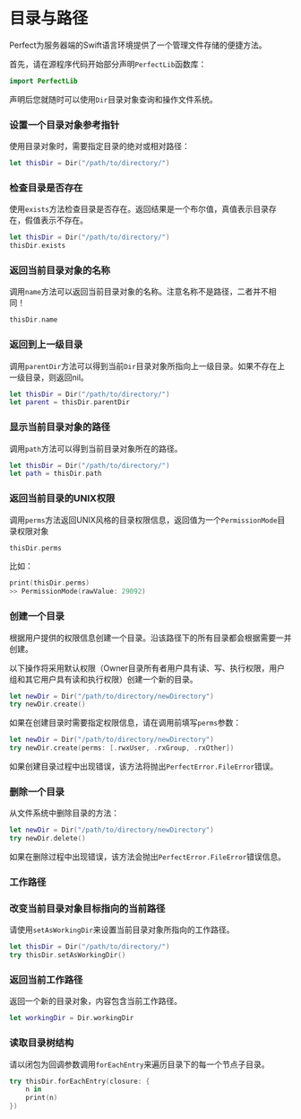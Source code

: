 # 目录与路径

Perfect为服务器端的Swift语言环境提供了一个管理文件存储的便捷方法。

首先，请在源程序代码开始部分声明`PerfectLib`函数库：

``` swift
import PerfectLib
```
声明后您就随时可以使用`Dir`目录对象查询和操作文件系统。

### 设置一个目录对象参考指针

使用目录对象时，需要指定目录的绝对或相对路径：

``` swift
let thisDir = Dir("/path/to/directory/")
```

### 检查目录是否存在

使用`exists`方法检查目录是否存在。返回结果是一个布尔值，真值表示目录存在，假值表示不存在。

``` swift
let thisDir = Dir("/path/to/directory/")
thisDir.exists
```

### 返回当前目录对象的名称

调用`name`方法可以返回当前目录对象的名称。注意名称不是路径，二者并不相同！

``` swift
thisDir.name
```

### 返回到上一级目录

调用`parentDir`方法可以得到当前`Dir`目录对象所指向上一级目录。如果不存在上一级目录，则返回nil。

``` swift
let thisDir = Dir("/path/to/directory/")
let parent = thisDir.parentDir
```

### 显示当前目录对象的路径

调用`path`方法可以得到当前目录对象所在的路径。

``` swift
let thisDir = Dir("/path/to/directory/")
let path = thisDir.path
```

### 返回当前目录的UNIX权限

调用`perms`方法返回UNIX风格的目录权限信息，返回值为一个`PermissionMode`目录权限对象

``` swift
thisDir.perms
```

比如：

``` swift
print(thisDir.perms)
>> PermissionMode(rawValue: 29092)
```

### 创建一个目录

根据用户提供的权限信息创建一个目录。沿该路径下的所有目录都会根据需要一并创建。

以下操作将采用默认权限（Owner目录所有者用户具有读、写、执行权限，用户组和其它用户具有读和执行权限）创建一个新的目录。

``` swift
let newDir = Dir("/path/to/directory/newDirectory")
try newDir.create()
```

如果在创建目录时需要指定权限信息，请在调用前填写`perms`参数：

``` swift
let newDir = Dir("/path/to/directory/newDirectory")
try newDir.create(perms: [.rwxUser, .rxGroup, .rxOther])
```

如果创建目录过程中出现错误，该方法将抛出`PerfectError.FileError`错误。


### 删除一个目录

从文件系统中删除目录的方法：

``` swift
let newDir = Dir("/path/to/directory/newDirectory")
try newDir.delete()
```

如果在删除过程中出现错误，该方法会抛出`PerfectError.FileError`错误信息。

### 工作路径

### 改变当前目录对象目标指向的当前路径

请使用`setAsWorkingDir`来设置当前目录对象所指向的工作路径。

``` swift
let thisDir = Dir("/path/to/directory/")
try thisDir.setAsWorkingDir()
```

### 返回当前工作路径

返回一个新的目录对象，内容包含当前工作路径。

``` swift
let workingDir = Dir.workingDir
```

### 读取目录树结构

请以闭包为回调参数调用`forEachEntry`来遍历目录下的每一个节点子目录。

``` swift
try thisDir.forEachEntry(closure: {
    n in
    print(n)
})
```
